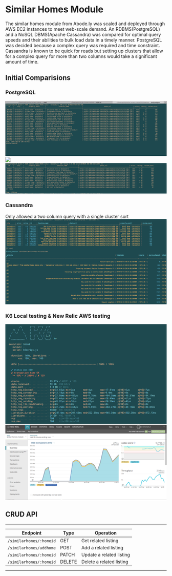 # Similar Homes Module

The similar homes module from Abode.ly was scaled and deployed through AWS EC2 instances to meet web-scale demand. An RDBMS(PostgreSQL) and a NoSQL DBMS(Apache Cassandra) was compared for optimal query speeds and their abilities to bulk load data in a timely manner. PostgreSQL was decided because a complex query was required and time constraint. Cassandra is known to be quick for reads but setting up clusters that allow for a complex query for more than two columns would take a significant amount of time. 

## Initial Comparisions

### PostgreSQL

![Unoptimized queries](gif/Postgres-10.png)
![](gif/Postgres-3/png)
![Optimized query](gif/Postgres-opt.png)

### Cassandra

Only allowed a two column query with a single cluster sort
![](gif/Cassandra.png)

### K6 Local testing & New Relic AWS testing

![](gif/K6-local.png)
![](gif/NewRelic.png)

## CRUD API

_________________________________________________________________
| Endpoint                 | Type   | Operation                 |
|--------------------------|--------|---------------------------|
| `/similarhomes/:homeid`  | GET    | Get related listing       |
| `/similarhomes/addhome`  | POST   | Add a related listing     |
| `/similarhomes/:homeid`  | PATCH  | Update a related listing  |
| `/similarhomes/:homeid`  | DELETE | Delete a related listing  |
_________________________________________________________________